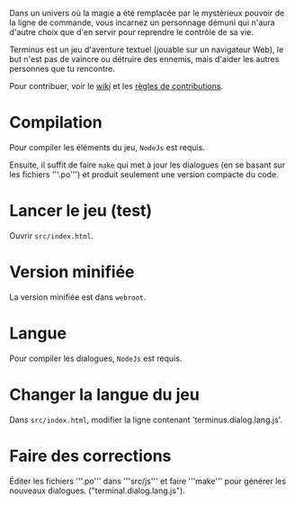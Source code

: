 Dans un univers où la magie a été remplacée par le mystérieux pouvoir de la ligne de commande, vous incarnez un personnage démuni qui n'aura d'autre choix que d'en servir pour reprendre le contrôle de sa vie.

Terminus est un jeu d'aventure textuel (jouable sur un navigateur Web), le but n'est pas de vaincre ou détruire des ennemis, mais d'aider les autres personnes que tu rencontre. 

Pour contribuer, voir le [wiki](https://github.com/luffah/Terminus/wiki/fr) et les [règles de contributions](https://github.com/luffah/Terminus/wiki/R%C3%A8gles-de-contributions).


Compilation
===========
Pour compiler les éléments du jeu, `NodeJs` est requis.

Ensuite, il suffit de faire `make` qui met à jour les dialogues (en se basant sur les fichiers '''.po''') et produit seulement une version compacte du code.


Lancer le jeu (test)
======================
Ouvrir `src/index.html`.

# Version minifiée
La version minifiée est dans `webroot`.

Langue
======================
Pour compiler les dialogues, `NodeJs` est requis.

# Changer la langue du jeu
Dans `src/index.html`, modifier la ligne contenant 'terminus.dialog.lang.js'.

# Faire des corrections
Éditer les fichiers '''.po''' dans '''src/js''' et faire '''make''' pour générer les nouveaux dialogues.
("terminal.dialog.lang.js").

